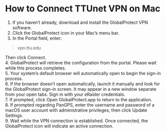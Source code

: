 # How to Connect TTUnet VPN on Mac
1. If you haven’t already, download and install the GlobalProtect VPN software.
2. Click the GlobalProtect icon in your Mac’s menu bar.
3. In the Portal field, enter:
>vpn.ttu.edu<br>

Then click Connect.<br>
4. GlobalProtect will retrieve the configuration from the portal. Please wait while this process completes.<br>
5. Your system’s default browser will automatically open to begin the sign-in process.<br>
6. If the browser doesn’t open automatically, launch it manually and look for the GlobalProtect sign-in screen. It may appear in a new window separate from your open tabs.
Sign in with your eRaider credentials.<br>
7. If prompted, click Open GlobalProtect.app to return to the application.<br>
8. If prompted regarding PanGPS, enter the username and password of a macOS user account with administrative privileges, then click Update Settings.<br>
9. Wait while the VPN connection is established. Once connected, the GlobalProtect icon will indicate an active connection.<br>


